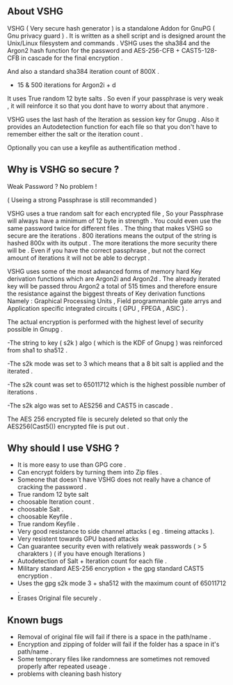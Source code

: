 About VSHG
-------------

VSHG ( Very secure hash generator ) is a standalone Addon for GnuPG ( Gnu privacy guard ) .
It is written as a shell script and is designed arount the Unix/Linux filesystem and commands . 
VSHG uses the sha384 and the Argon2 hash function for the password and 
AES-256-CFB + CAST5-128-CFB in cascade for the final encryption . 

And also a standard sha384 iteration count of 800X .
+ 15 & 500 iterations for Argon2i + d

It uses True random 12 byte salts .
So even if your passphrase is very weak , it will reinforce it so that 
you dont have to worry about that anymore .

VSHG uses the last hash of the Iteration as session key for Gnupg .
Also it provides an Autodetection function for each file so that you
don't have to remember either the salt or the iteration count . 

Optionally you can use a keyfile as authentification method .

Why is VSHG so secure ?
-----------------------
Weak Password ? No problem !

( Useing a strong Passphrase is still recommanded ) 

VSHG uses a true random salt for each encrypted file , So your 
Passphrase will always have a minimum of 12 byte in strength .
You could even use the same password twice for different files .
The thing that makes VSHG so secure are the iterations .
800 iterations means the output of the string is hashed 800x 
with its output . 
The more iterations the more security there will be .
Even if you have the correct passphrase , but not the correct
amount of iterations it will not be able to decrypt .

VSHG uses some of the most adwanced forms of memory hard Key derivation functions which are 
Argon2i and Argon2d . The already iterated key will be passed throu Argon2 a total of 515 times 
and therefore ensure the resistance against the biggest threats of Key derivation functions 
Namely : Graphical Processing Units , Field programmanble gate arrys and 
Application specific integrated circuits ( GPU , FPEGA , ASIC ) .

The actual encryption is performed with the highest level of security possible in Gnupg . 

-The string to key ( s2k ) algo ( which is the KDF of Gnupg ) was reinforced from sha1 to sha512 . 

-The s2k mode was set to 3 which means that a 8 bit salt is applied and the iterated .

-The s2k count was set to 65011712 which is the highest possible number of iterations . 

-The s2k algo was set to AES256 and CAST5 in cascade . 

The AES 256 encrypted file is securely deleted so that only the AES256(Cast5()) encrypted file is put out . 

Why should I use VSHG ? 
-----------------------
* It is more easy to use than GPG core . 
* Can encrypt folders by turning them into Zip files .
* Someone that doesn´t have VSHG does not really have a chance of cracking the password .
* True random 12 byte salt 
* choosable Iteration count .
* choosable Salt . 
* choosable Keyfile .
* True random Keyfile . 
* Very good resistance to side channel attacks ( eg . timeing attacks ).
* Very resistent towards GPU based attacks 
* Can guarantee security even with relatively weak passwords ( > 5 charakters )
  ( if you have enough Iterations ) 
* Autodetection of Salt + Iteration count for each file . 
* Military standard AES-256 encryption + the gpg standard CAST5 encryption .
* Uses the gpg s2k mode 3 + sha512 with the maximum count of 65011712 .
* Erases Original file securely .

Known bugs
------------

* Removal of original file will fail if there is a space in the path/name . 
* Encryption and zipping of folder will fail if the folder has a space in it's path/name . 
* Some temporary files like randomness are sometimes not removed properly after repeated useage .  
* problems with cleaning bash history 

